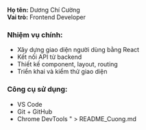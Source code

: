 
**Họ tên:** Dương Chí Cường  
**Vai trò:** Frontend Developer  

### Nhiệm vụ chính:
- Xây dựng giao diện người dùng bằng React
- Kết nối API từ backend
- Thiết kế component, layout, routing
- Triển khai và kiểm thử giao diện

### Công cụ sử dụng:
- VS Code
- Git + GitHub
- Chrome DevTools
" > README_Cuong.md


